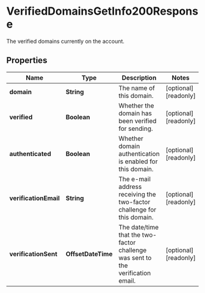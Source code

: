 

# VerifiedDomainsGetInfo200Response

The verified domains currently on the account.

## Properties

| Name | Type | Description | Notes |
|------------ | ------------- | ------------- | -------------|
|**domain** | **String** | The name of this domain. |  [optional] [readonly] |
|**verified** | **Boolean** | Whether the domain has been verified for sending. |  [optional] [readonly] |
|**authenticated** | **Boolean** | Whether domain authentication is enabled for this domain. |  [optional] [readonly] |
|**verificationEmail** | **String** | The e-mail address receiving the two-factor challenge for this domain. |  [optional] [readonly] |
|**verificationSent** | **OffsetDateTime** | The date/time that the two-factor challenge was sent to the verification email. |  [optional] [readonly] |




